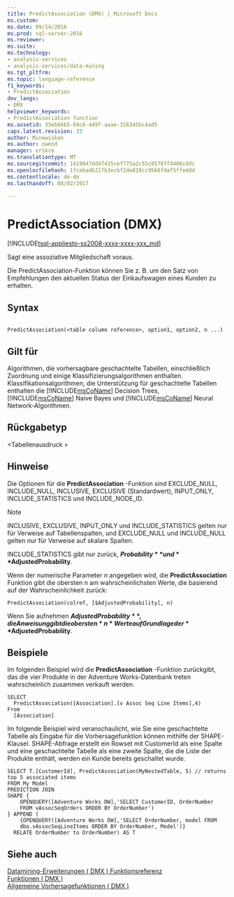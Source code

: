 ```yaml
---
title: PredictAssociation (DMX) | Microsoft Docs
ms.custom: 
ms.date: 09/14/2016
ms.prod: sql-server-2016
ms.reviewer: 
ms.suite: 
ms.technology:
- analysis-services
- analysis-services/data-mining
ms.tgt_pltfrm: 
ms.topic: language-reference
f1_keywords:
- PredictAssociation
dev_langs:
- DMX
helpviewer_keywords:
- PredictAssociation function
ms.assetid: 33eb66b5-84c6-449f-aaae-316345bc4ad5
caps.latest.revision: 33
author: Minewiskan
ms.author: owend
manager: erikre
ms.translationtype: MT
ms.sourcegitcommit: 1419847dd47435cef775a2c55c0578ff4406cddc
ms.openlocfilehash: 1fcebadb217b3ecbf2de828cc9566f4af5ffeddd
ms.contentlocale: de-de
ms.lasthandoff: 08/02/2017

---
```

# <a name="predictassociation-dmx"></a>PredictAssociation (DMX)
[!INCLUDE[tsql-appliesto-ss2008-xxxx-xxxx-xxx_md](../includes/tsql-appliesto-ss2008-xxxx-xxxx-xxx-md.md)]

  Sagt eine assoziative Mitgliedschaft voraus.  
  
Die PredictAssociation-Funktion können Sie z. B. um den Satz von Empfehlungen den aktuellen Status der Einkaufswagen eines Kunden zu erhalten. 
  
## <a name="syntax"></a>Syntax  
  
```  
  
PredictAssociation(<table column reference>, option1, option2, n ...)  
```  
  
## <a name="applies-to"></a>Gilt für  
 Algorithmen, die vorhersagbare geschachtelte Tabellen, einschließlich Zuordnung und einige Klassifizierungsalgorithmen enthalten. Klassifikationsalgorithmen, die Unterstützung für geschachtelte Tabellen enthalten die [!INCLUDE[msCoName](../includes/msconame-md.md)] Decision Trees, [!INCLUDE[msCoName](../includes/msconame-md.md)] Naive Bayes und [!INCLUDE[msCoName](../includes/msconame-md.md)] Neural Network-Algorithmen.  
  
## <a name="return-type"></a>Rückgabetyp  
 \<Tabellenausdruck >  
  
## <a name="remarks"></a>Hinweise  
 Die Optionen für die **PredictAssociation** -Funktion sind EXCLUDE_NULL, INCLUDE_NULL, INCLUSIVE, EXCLUSIVE (Standardwert), INPUT_ONLY, INCLUDE_STATISTICS und INCLUDE_NODE_ID.  
  
> [!NOTE]  
>  INCLUSIVE, EXCLUSIVE, INPUT_ONLY und INCLUDE_STATISTICS gelten nur für Verweise auf Tabellenspalten, und EXCLUDE_NULL und INCLUDE_NULL gelten nur für Verweise auf skalare Spalten.  
  
 INCLUDE_STATISTICS gibt nur zurück, **$Probability** und **$AdjustedProbability**.  
  
 Wenn der numerische Parameter  *n*  angegeben wird, die **PredictAssociation** Funktion gibt die obersten n am wahrscheinlichsten Werte, die basierend auf der Wahrscheinlichkeit zurück:  
  
```  
PredictAssociation(colref, [$AdjustedProbability], n)  
```  
  
 Wenn Sie aufnehmen **$AdjustedProbability**, die Anweisung gibt die obersten  *n*  Werte auf Grundlage der **$AdjustedProbability**.  
  
## <a name="examples"></a>Beispiele  
 Im folgenden Beispiel wird die **PredictAssociation** -Funktion zurückgibt, das die vier Produkte in der Adventure Works-Datenbank treten wahrscheinlich zusammen verkauft werden.  
  
```  
SELECT  
  PredictAssociation([Association].[v Assoc Seq Line Items],4)  
From  
  [Association]  
```  
Im folgende Beispiel wird veranschaulicht, wie Sie eine geschachtelte Tabelle als Eingabe für die Vorhersagefunktion können mithilfe der SHAPE-Klausel. SHAPE-Abfrage erstellt ein Rowset mit CustomerId als eine Spalte und eine geschachtelte Tabelle als eine zweite Spalte, die die Liste der Produkte enthält, werden ein Kunde bereits geschaltet wurde. 

~~~~
SELECT T.[CustomerId], PredictAssociation(MyNestedTable, 5) // returns top 5 associated items
FROM My Model
PREDICTION JOIN
SHAPE {
    OPENQUERY([Adventure Works DW],'SELECT CustomerID, OrderNumber
    FROM vAssocSeqOrders ORDER BY OrderNumber')
} APPEND (
    {OPENQUERY([Adventure Works DW],'SELECT OrderNumber, model FROM 
    dbo.vAssocSeqLineItems ORDER BY OrderNumber, Model')}
  RELATE OrderNumber to OrderNumber) AS T
~~~~  

  
## <a name="see-also"></a>Siehe auch  
 [Datamining-Erweiterungen &#40; DMX &#41; Funktionsreferenz](../dmx/data-mining-extensions-dmx-function-reference.md)   
 [Funktionen &#40; DMX &#41;](../dmx/functions-dmx.md)   
 [Allgemeine Vorhersagefunktionen &#40; DMX &#41;](../dmx/general-prediction-functions-dmx.md)  
  
  

